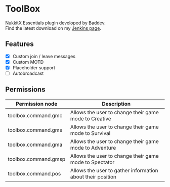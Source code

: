 # ToolBox
[NukkitX](https://nukkitx.com) Essentials plugin developed by Baddev.  
Find the latest download on my [Jenkins page](https://jenkins.baddeveloper.xyz/job/ToolBox/).

## Features
- [x] Custom join / leave messages
- [x] Custom MOTD
- [x] Placeholder support
- [ ] Autobroadcast

## Permissions

| Permission node                  | Description                                                |
| -------------------------------- | ---------------------------------------------------------- |
| toolbox.command.gmc              | Allows the user to change their game mode to Creative      |
| toolbox.command.gms              | Allows the user to change their game mode to Survival      |
| toolbox.command.gma              | Allows the user to change their game mode to Adventure     |
| toolbox.command.gmsp             | Allows the user to change their game mode to Spectator     |
| toolbox.command.pos              | Allows the user to gather information about their position |